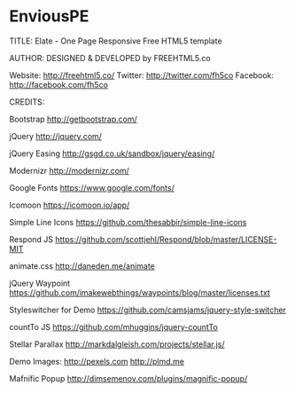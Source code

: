 # EnviousPE

TITLE: 
Elate - One Page Responsive Free HTML5 template

AUTHOR:
DESIGNED & DEVELOPED by FREEHTML5.co

Website: http://freehtml5.co/
Twitter: http://twitter.com/fh5co
Facebook: http://facebook.com/fh5co


CREDITS:

Bootstrap
http://getbootstrap.com/

jQuery
http://jquery.com/

jQuery Easing
http://gsgd.co.uk/sandbox/jquery/easing/

Modernizr
http://modernizr.com/

Google Fonts
https://www.google.com/fonts/

Icomoon
https://icomoon.io/app/

Simple Line Icons
https://github.com/thesabbir/simple-line-icons

Respond JS
https://github.com/scottjehl/Respond/blob/master/LICENSE-MIT

animate.css
http://daneden.me/animate

jQuery Waypoint
https://github.com/imakewebthings/waypoints/blog/master/licenses.txt

Styleswitcher for Demo
https://github.com/camsjams/jquery-style-switcher

countTo JS
https://github.com/mhuggins/jquery-countTo

Stellar Parallax
http://markdalgleish.com/projects/stellar.js/

Demo Images:
http://pexels.com
http://plmd.me

Mafnific Popup
http://dimsemenov.com/plugins/magnific-popup/
